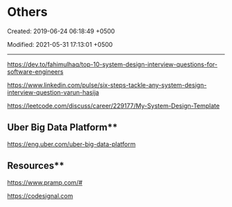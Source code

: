 # Others

Created: 2019-06-24 06:18:49 +0500

Modified: 2021-05-31 17:13:01 +0500

---

<https://dev.to/fahimulhaq/top-10-system-design-interview-questions-for-software-engineers>

<https://www.linkedin.com/pulse/six-steps-tackle-any-system-design-interview-question-varun-hasija>

<https://leetcode.com/discuss/career/229177/My-System-Design-Template>

## Uber Big Data Platform**

<https://eng.uber.com/uber-big-data-platform>

## Resources**

<https://www.pramp.com/#>

<https://codesignal.com>
